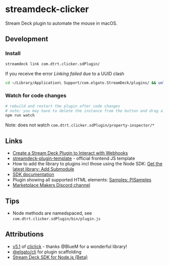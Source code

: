 # streamdeck-clicker

Stream Deck plugin to automate the mouse in macOS.

## Development

### Install

```sh
streamdeck link com.dtrt.clicker.sdPlugin/
```

If you receive the error *Linking failed* due to a UUID clash

```sh
cd ~/Library/Application\ Support/com.elgato.StreamDeck/plugins/ && unlink com.dtrt.clicker.sdPlugin/
```

### Watch for code changes

```sh
# rebuild and restart the plugin after code changes
# note: you may have to delete the instance from the button and drag a new one in to see changes to `States` or Property Inspector
npm run watch
```

Note: does not watch `com.dtrt.clicker.sdPlugin/property-inspector/*`

## Links

* [Create a Stream Deck Plugin to Interact with Webhooks](https://www.thepolyglotdeveloper.com/2020/07/create-stream-deck-plugin-interact-webhooks/)
* [streamdeck-plugin-template](https://github.com/elgatosf/streamdeck-plugin-template) - official frontend JS template
* How to add the library to plugins incl those using the Node SDK: [Get the latest library: Add Submodule](https://github.com/elgatosf/streamdeck-plugin-template#add-submodule)
* [SDK documentation](https://docs.elgato.com/sdk/plugins/overview)
* Plugin showing all supported HTML elements: [Samples: PISamples](https://docs.elgato.com/sdk/plugins/samples/pisamples)
* [Marketplace Makers Discord channel](https://discord.gg/GehBUcu627)

## Tips

* Node methods are namedspaced, see `com.dtrt.clicker.sdPlugin/bin/plugin.js`

## Attributions

* [v5.1](https://github.com/BlueM/cliclick/releases/tag/5.1) of [cliclick](https://github.com/BlueM/cliclick) - thanks @BlueM for a wonderful library!
* [@elgato/cli](https://github.com/elgatosf/cli) for plugin scaffolding
* [Stream Deck SDK for Node.js (Beta)](https://github.com/elgatosf/streamdeck)
